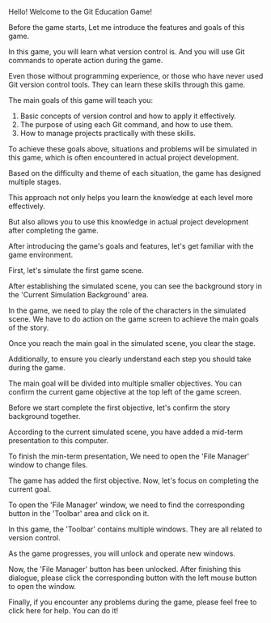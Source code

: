 Hello!
Welcome to the Git Education Game!

Before the game starts,
Let me introduce the features and goals of this game.

In this game,
you will learn what version control is.
And you will use Git commands to operate action during the game.

Even those without programming experience,
or those who have never used Git version control tools.
They can learn these skills through this game.

The main goals of this game will teach you:
1. Basic concepts of version control and how to apply it effectively.
2. The purpose of using each Git command, and how to use them.
3. How to manage projects practically with these skills.

To achieve these goals above,
situations and problems will be simulated in this game, 
which is often encountered in actual project development.

Based on the difficulty and theme of each situation,
the game has designed multiple stages.

This approach not only helps you
learn the knowledge at each level more effectively.

But also allows you to use this knowledge
in actual project development after completing the game.

After introducing the game's goals and features,
let's get familiar with the game environment.

First, let's simulate the first game scene.

After establishing the simulated scene,
you can see the background story in 
the 'Current Simulation Background' area.

In the game,
we need to play the role of the characters in the simulated scene.
We have to do action on the game screen to achieve the main goals of the story.

Once you reach the main goal in the simulated scene, 
you clear the stage.

Additionally, to ensure you clearly understand 
each step you should take during the game.

The main goal will be divided into multiple smaller objectives.
You can confirm the current game objective at the top left of the game screen.

Before we start complete the first objective,
let's confirm the story background together.

According to the current simulated scene,
you have added a mid-term presentation to this computer.

To finish the min-term presentation,
We need to open the 'File Manager' window to change files.

The game has added the first objective.
Now, let's focus on completing the current goal.

To open the 'File Manager' window,
we need to find the corresponding button in the 'Toolbar' area and click on it.

In this game, 
the 'Toolbar' contains multiple windows.
They are all related to version control.

As the game progresses,
you will unlock and operate new windows.

Now, the 'File Manager' button has been unlocked.
After finishing this dialogue, 
please click the corresponding button with the left mouse button to open the window.

Finally, if you encounter any problems during the game,
please feel free to click here for help.
You can do it!